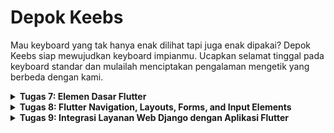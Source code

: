 # Depok Keebs
Mau keyboard yang tak hanya enak dilihat tapi juga enak dipakai? Depok Keebs siap mewujudkan keyboard impianmu. Ucapkan selamat tinggal pada keyboard standar dan mulailah menciptakan pengalaman mengetik yang berbeda dengan kami.


<details>
<summary> <b> Tugas 7: Elemen Dasar Flutter </b> </summary>

    
## **Pertanyaan 1**  
**Step-by-step implementasi checklist Tugas 7:**

1. Untuk memulai membuat project Flutter, saya membuat direktori di lokal bernama `depok_keebs_mobile` dan menjalankan `flutter create depok_keebs` lalu change directory ke `depok_keebs`
2. Kemudian, saya membuat `menu.dart` di `depok_keebs/lib` untuk merapikan struktur proyek dan memindahkan sebagian kode dari `main.dart`
3. Selanjutnya untuk membuat tombol sederhana, saya membuat class `ItemHomepage` yang menyimpan properti tiap tombol:
   ```dart
   class ItemHomepage {
    final String name;
    final IconData icon;
    final Color color;
  
    ItemHomepage(this.name, this.icon, this.color);
   }
   ```
    dan `ItemCard` untuk menampilkan tombol:
    ```dart
      class ItemCard extends StatelessWidget {
        final ItemHomepage item;
      
        const ItemCard(this.item, {super.key});
      
        @override
        Widget build(BuildContext context) {
          return Material(
            color: item.color, // Mengatur warna latar belakang sesuai item
            borderRadius: BorderRadius.circular(12),
            child: InkWell(
              onTap: () {
                ScaffoldMessenger.of(context)
                  ..hideCurrentSnackBar()
                  ..showSnackBar(
                    SnackBar(content: Text("Kamu telah menekan tombol ${item.name}!"))
                  );
              },
              child: Container(
                padding: const EdgeInsets.all(8),
                child: Center(
                  child: Column(
                    mainAxisAlignment: MainAxisAlignment.center,
                    children: [
                      Icon(
                        item.icon,
                        color: Colors.white,
                        size: 30.0,
                      ),
                      const Padding(padding: EdgeInsets.all(3)),
                      Text(
                        item.name,
                        textAlign: TextAlign.center,
                        style: const TextStyle(color: Colors.white),
                      ),
                    ],
                  ),
                ),
              ),
            ),
          );
        }
      }
    ```
    kemudian, ketiga tombol disimpan di list `items` dengan parameter color agar ketiga tombol memiliki warna berbeda:
    ```
    final List<ItemHomepage> items = [
      ItemHomepage("Lihat Daftar Produk", Icons.keyboard, Color(0xFF71C9CE)),
      ItemHomepage("Tambah Produk", Icons.add, Color(0xFFA6E3E9)),
      ItemHomepage("Logout", Icons.logout, Color(0xFFE84545)),
    ];
    ```
4. Untuk memunculkan Snackbar "Tombol telah ditekan", saya menggunakan ScaffoldMessenger di `ItemCard`:
   ```dart
     onTap: () {
    // Menampilkan SnackBar ketika tombol ditekan
    ScaffoldMessenger.of(context)
      ..hideCurrentSnackBar() // Menghilangkan SnackBar sebelumnya jika ada
      ..showSnackBar(
        SnackBar(
          content: Text("Kamu telah menekan tombol ${item.name}!"),
          duration: Duration(seconds: 2), // Durasi tampil 2 detik
        ),
      );
      },
    ```
   `showSnackBar()` menampilkan SnackBar baru dengan teks "Kamu telah menekan tombol ${item.name}!" sesuai nama tombol yang ditekan.
5. Terakhir, saya melakukan add-commit-push ke repository Github.



  


## **Pertanyaan 2**  
**Jelaskan apa yang dimaksud dengan stateless widget dan stateful widget, dan jelaskan perbedaan dari keduanya:**

**Stateless Widget**: Widget yang tidak memiliki state (data yang bisa berubah). Tampilan dan data di dalamnya tetap sama sepanjang waktu. Contoh: teks atau ikon statis. Menggunakan StatelessWidget.

**Stateful Widget**: Widget yang memiliki state dan bisa berubah selama aplikasi berjalan. Cocok untuk elemen yang perlu memperbarui UI berdasarkan interaksi atau data dinamis. Contoh: tombol yang bisa diubah warnanya saat ditekan, atau form yang menerima input. Menggunakan StatefulWidget.


## **Pertanyaan 3**  
**Sebutkan widget apa saja yang kamu gunakan pada proyek ini dan jelaskan fungsinya.:**

Scaffold: Struktur dasar halaman, menyediakan kerangka untuk AppBar dan body.
AppBar: Menampilkan judul di bagian atas aplikasi ("Depok Keebs").
Padding: Memberikan jarak di sekitar widget.
Column: Menyusun widget secara vertikal.
Row: Menyusun widget secara horizontal.
Text: Menampilkan teks statis.
Card: Menampilkan informasi dalam bentuk kartu (digunakan di InfoCard).
Container: Membungkus widget lain dan bisa diatur ukuran, padding, dan warnanya.
GridView: Menampilkan ItemCard dalam bentuk grid (tiga kolom).
InkWell: Membuat widget responsif terhadap sentuhan, memicu SnackBar saat ditekan.
SnackBar: Menampilkan pesan sementara di bagian bawah layar.
Icon: Menampilkan ikon sesuai item.icon.


## **Pertanyaan 4**  
**Apa fungsi dari setState()? Jelaskan variabel apa saja yang dapat terdampak dengan fungsi tersebut:**

`setState()` adalah fungsi dalam Stateful Widget yang digunakan untuk memberitahu Flutter bahwa ada perubahan pada state widget, sehingga widget perlu di-render ulang dengan data terbaru. Fungsinya mengupdate tampilan UI setiap kali ada perubahan pada variabel yang berada dalam State. Untuk variabel yang terdampak, hanya variabel dalam class State yang akan ter-update dan memengaruhi tampilan UI saat setState() dipanggil. Biasanya variabel ini adalah data yang bisa berubah, seperti teks, warna, posisi, atau kondisi logika dalam widget.


## **Pertanyaan 5**  
**Jelaskan perbedaan antara const dengan final.:**

const: Nilai ditentukan saat kompilasi dan tidak bisa berubah selamanya. Digunakan untuk nilai yang benar-benar konstan. Contoh: `const pi = 3.14;`
final: Nilai ditentukan saat runtime dan tidak bisa diubah setelah pertama kali diinisialisasi. Cocok untuk nilai yang tidak diketahui saat kompilasi tetapi tetap setelah di-set. Contoh: `final date = DateTime.now();`

</details>

<details>
<summary> <b> Tugas 8: Flutter Navigation, Layouts, Forms, and Input Elements </b> </summary>


## **Pertanyaan 1**  
**Apa kegunaan `const` di Flutter? Jelaskan apa keuntungan ketika menggunakan `const` pada kode Flutter. Kapan sebaiknya kita menggunakan `const`, dan kapan sebaiknya tidak digunakan:**

`const` di Flutter digunakan untuk membuat objek yang tidak berubah (immutable) dan sudah diketahui nilainya saat kompilasi. Keuntungan memakai `const` adalah aplikasi jadi lebih efisien karena objek tidak perlu dibuat ulang saat rebuild, sehingga menghemat memori dan meningkatkan performa. `const` sebaiknya digunakan untuk widget atau nilai tetap, tapi hindari saat data berubah secara dinamis.


## **Pertanyaan 2**  
**Jelaskan dan bandingkan penggunaan Column dan Row pada Flutter. Berikan contoh implementasi dari masing-masing layout widget ini:**

`Column` dan `Row` adalah widget layout di Flutter yang digunakan untuk menyusun widget secara vertikal (ke bawah) dan horizontal (ke samping). Column cocok dipakai saat ingin menampilkan elemen-elemen secara bertumpuk ke bawah, misalnya teks dan ikon dalam `ItemCard`. Pada `Column`, properti seperti `mainAxisAlignment` dan `crossAxisAlignment` digunakan untuk mengatur posisi widget di sepanjang sumbu vertikal dan horizontal.

Sementara itu, `Row` digunakan untuk menyusun widget secara horizontal, ideal untuk menampilkan elemen-elemen yang perlu disejajarkan ke samping, seperti ikon dan teks dalam satu baris. Properti `mainAxisAlignment` dan `crossAxisAlignment` pada `Row` berfungsi untuk mengatur tata letak widget di sepanjang sumbu horizontal dan vertikal.

Contoh `Column` yang ada di `product_card.dart`:
```dart
    Column(
      mainAxisAlignment: MainAxisAlignment.center,
      children: [
        Icon(Icons.keyboard, size: 50, color: Colors.blue),
        Text("Depok Keebs"),
      ],
    )
```
Contoh `Row`:
```dart
Row(
  mainAxisAlignment: MainAxisAlignment.center,
  children: [
    Icon(Icons.add, color: Colors.blue),
    Text("Tambah Produk"),
  ],
)
```


## **Pertanyaan 3**  
**Sebutkan apa saja elemen input yang kamu gunakan pada halaman form yang kamu buat pada tugas kali ini. Apakah terdapat elemen input Flutter lain yang tidak kamu gunakan pada tugas ini? Jelaskan:**

`TextFormField` - digunakan untuk input nama produk, deskripsi, dan jumlah produk. Masing-masing `TextFormField` memiliki validator untuk memastikan data diisi dengan benar, seperti memastikan nama dan deskripsi tidak kosong serta jumlah produk adalah angka positif.
Ada beberapa elemen input di Flutter yang tidak digunakan dalam tugas ini, di antaranya:
-`Checkbox` - untuk input yang membutuhkan pilihan ya/tidak.
-`Switch` - alternatif lain untuk pilihan ya/tidak yang lebih modern.
-`Radio` - untuk pilihan tunggal dari beberapa opsi.
-`DropdownButton` - untuk memilih satu nilai dari daftar opsi.
-`Slider` - untuk memilih nilai dalam rentang tertentu, cocok untuk input kuantitatif yang lebih intuitif.


## **Pertanyaan 4**  
**Bagaimana cara kamu mengatur tema (theme) dalam aplikasi Flutter agar aplikasi yang dibuat konsisten? Apakah kamu mengimplementasikan tema pada aplikasi yang kamu buat?:**

Untuk mengatur tema dalam aplikasi Flutter agar tampilannya konsisten, saya menggunakan `ThemeData` pada `MaterialApp` untuk menetapkan gaya global. Di sini, saya mendefinisikan `colorScheme` menggunakan `ColorScheme.fromSwatch`, termasuk warna utama (`primarySwatch`) dengan beberapa shade dan warna sekunder (`secondary`). Pengaturan ini memastikan warna aplikasi seragam di seluruh widget tanpa perlu mengatur warna secara manual pada setiap elemen.

Pada aplikasi yang saya buat, tema sudah diimplementasikan dengan baik. Penggunaan `Theme.of(context).colorScheme` pada widget tertentu, seperti `AppBar` dan `DrawerHeader`, juga memanfaatkan tema ini untuk tampilan yang konsisten. Selain itu, dengan mengaktifkan `useMaterial3: true`, aplikasi memanfaatkan elemen desain Material 3, memberikan kesan modern dan lebih rapi pada antarmuka.


## **Pertanyaan 5**  
**Bagaimana cara kamu menangani navigasi dalam aplikasi dengan banyak halaman pada Flutter:**

Untuk menangani navigasi dalam aplikasi Flutter dengan banyak halaman, saya menggunakan `Navigator` dan `MaterialPageRoute`. `Navigator` memungkinkan untuk berpindah halaman dengan metode `push` (menambahkan halaman baru di atas stack) dan `pop` (kembali ke halaman sebelumnya). Setiap halaman ditangani dengan `MaterialPageRout`e, yang menentukan rute baru ketika kita berpindah ke halaman tertentu.

Jika aplikasi memiliki struktur rute yang lebih kompleks, saya juga dapat mendefinisikan rute di dalam `MaterialApp` dengan properti `routes`. Dengan ini, setiap halaman memiliki nama unik yang bisa dipanggil kapan saja menggunakan `Navigator.pushNamed` atau `Navigator.pop`. Untuk aplikasi besar dengan banyak halaman, kita bisa mempertimbangkan menggunakan package seperti `flutter_modular` atau `go_router` untuk manajemen navigasi yang lebih terstruktur dan dinamis.

</details>

<details>
<summary> <b> Tugas 9: Integrasi Layanan Web Django dengan Aplikasi Flutter </b> </summary>


## **Pertanyaan 1**  
**Step-by-step implementasi checklist Tugas 9:**

1. Saya menjalankan `python manage.py runserver` di direktori proyek Django untuk memastikan proyek Django saya masih berjalan dengan lancar
2. Untuk mengimplementasi fitur registrasi, saya membuat `register.dart` di direktori flutter `lib/screens/`. Saya memakai TextFormField sebagai wadah input text seperti username dan password
3. Sama halnya dengan register, saya membuat `login.dart` di direktori flutter `lib/screens/`.
4. Kemudian, di direktori proyek Django saya menjalankan `pip install django-cors-headers` untuk menginstall library yang dibutuhkan, kemudian menambahkan `corsheaders` ke `INSTALLED_APPS` di `settings.py` direktori proyek Django dan menambahkan beberapa variabel.
5. Saya membuat app baru di proyek Django bernama `authentication` dengan path url master `localhost:8000/auth/` yang nantinya akan terintegrasi dengan sistem autentikasi pada Flutter
6. Implementasi fungsi register, login, dan logout di views `authentication` kemudian routing URL nya
7. Kemudian di direktori proyek Flutter, saya menginstall `provider` dan `pbp_django_auth` sebagai perantara kontak dengan web service Django.
8. Implementasikan `CookieRequest` ke `main.dart`.
9. Berkas `register.dart` dan `login.dart` yang tadi telah dibuat sekarang akan dihubungkan dengan `postJson` untuk register ke URL web Django yang terkait.
10. Untuk membuat model kustom, saya menggunakan QuickType untuk mengubah JSON yang saya dapat di endpoint `/json` pada web Django saya menjadi suatu model kustom dart.
11. Model ini saya namai `Product` dan saya letakkan di `lib/models/`.
12. Untuk membuat halaman yang menampilkan seluruh produk yang ada, saya membuat `list_product.dart` di `lib/screens/` yang akan menampilkan seluruh produk yang telah difetch berdasarkan usernya. Saya hanya menampilkan 3 attribute yaitu `name`, `price`, dan `description` di landing page halaman list produk ini.
13. Untuk membuat halaman detail yang menampilkan attribute lengkap dari produk, saya membuat `product_detail.dart` di `lib/widgets/`.
14. Untuk mengimplementasikan halaman detail, tambahkan navigasi ke halaman list produk dengan `Navigator.push` di `onTap` pada `ItemCard` untuk "Lihat Daftar Produk." Kemudian, pada halaman list produk, bungkus setiap item dalam `GestureDetector` yang memanggil `Navigator.pus`h ke halaman detail produk sambil mengirim data produk. Di halaman detail produk, tampilkan semua atribut produk dari model dengan widget seperti `Text` dan tambahkan tombol "Kembali" menggunakan `Navigator.pop` untuk kembali ke daftar produk.


## **Pertanyaan 2**  
**Jelaskan mengapa kita perlu membuat model untuk melakukan pengambilan ataupun pengiriman data JSON? Apakah akan terjadi error jika kita tidak membuat model terlebih dahulu:**

Membuat model untuk pengambilan atau pengiriman data JSON penting karena model bertindak sebagai representasi terstruktur dari data yang digunakan dalam aplikasi. Model memberikan konsistensi, sehingga data yang diterima dari JSON atau dikirim ke server dapat diakses dan dimanipulasi dengan cara yang lebih terorganisir dan mudah dipahami. Selain itu, model memungkinkan kita untuk memvalidasi data agar sesuai dengan format dan tipe yang diharapkan, seperti memastikan harga berupa angka atau nama produk tidak kosong, sehingga mencegah error yang mungkin terjadi akibat data yang tidak sesuai.

Jika kita tidak membuat model terlebih dahulu, aplikasi mungkin tetap dapat berfungsi, tetapi akan lebih sulit untuk mengelola dan memanipulasi data. Sebagai contoh, tanpa model, data hanya tersedia dalam bentuk map atau objek mentah yang rentan terhadap kesalahan akses (e.g., salah pengetikan key). Selain itu, proses debugging menjadi lebih sulit karena tidak ada struktur yang jelas untuk memeriksa data yang diterima atau dikirim. Dengan model, kita juga bisa memastikan kompatibilitas antara data frontend dan backend, membuat pengembangan lebih efisien dan mudah dipelihara.


## **Pertanyaan 3**  
**Jelaskan fungsi dari library http yang sudah kamu implementasikan pada tugas ini:**

Library http dalam tugas ini berfungsi sebagai alat untuk melakukan komunikasi antara aplikasi Flutter dengan backend melalui protokol HTTP. Library ini memungkinkan aplikasi untuk mengirimkan permintaan (requests) seperti GET, POST, PUT, atau DELETE ke server, serta menerima respon berupa data, yang biasanya berformat JSON, untuk diolah lebih lanjut dalam aplikasi.

Dalam tugas ini, http digunakan untuk mengambil data produk dari server (menggunakan metode GET), sehingga aplikasi dapat menampilkan daftar produk secara dinamis berdasarkan data yang ada di backend. Selain itu, library ini juga digunakan untuk mengirim data (seperti menambah produk baru melalui metode POST), sehingga aplikasi dapat berinteraksi dengan server untuk memperbarui atau mengubah data. Dengan kata lain, library http menjadi jembatan utama yang memungkinkan integrasi antara aplikasi Flutter dan sistem backend.


## **Pertanyaan 4**  
**Jelaskan fungsi dari CookieRequest dan jelaskan mengapa instance CookieRequest perlu untuk dibagikan ke semua komponen di aplikasi Flutter:**

CookieRequest adalah sebuah kelas yang digunakan untuk mengelola sesi dan autentikasi berbasis cookie di aplikasi Flutter, khususnya saat berinteraksi dengan backend. Fungsinya mencakup pengiriman HTTP request (seperti GET dan POST) sambil menyimpan dan menyertakan cookie yang diterima dari server pada setiap permintaan. Cookie ini digunakan untuk menjaga status sesi pengguna (misalnya, login tetap aktif) dan memberikan otorisasi pada endpoint yang memerlukan autentikasi.
Perlu dibagikan ke semua komponen di aplikasi karena sesi pengguna sering kali digunakan secara global di seluruh aplikasi, seperti untuk memastikan bahwa permintaan ke API memiliki autentikasi yang valid. Dengan membagikan instance yang sama, aplikasi dapat mempertahankan status sesi yang konsisten tanpa perlu menginisialisasi ulang atau kehilangan data cookie di antara komponen. Hal ini juga memudahkan akses ke fungsi-fungsi seperti login, logout, atau pengiriman data dengan autentikasi, sehingga meningkatkan efisiensi dan kepraktisan dalam pengelolaan state aplikasi.


## **Pertanyaan 5**  
**Jelaskan mekanisme pengiriman data mulai dari input hingga dapat ditampilkan pada Flutter:**

Pengguna memasukkan data melalui widget input, yang disimpan dalam state. Data dikirim ke backend menggunakan HTTP (POST/PUT), lalu backend memproses dan menyimpannya di database. Aplikasi mengambil data kembali dari backend (GET), mengubahnya menjadi model, dan menampilkannya di UI Flutter.


## **Pertanyaan 6**  
**Jelaskan mekanisme autentikasi dari login, register, hingga logout. Mulai dari input data akun pada Flutter ke Django hingga selesainya proses autentikasi oleh Django dan tampilnya menu pada Flutter:**

Login : Pengguna memasukkan username dan password, data dikirim ke backend Django melalui CookieRequest. Backend memverifikasi kredensial; jika valid, cookie sesi dikembalikan. Flutter menampilkan pesan sukses dan mengarahkan ke MyHomePage, atau menampilkan dialog error jika gagal. Pengguna juga dapat pindah ke halaman registrasi melalui tautan.

Register : Pengguna mengisi username, password, dan confirm password di form. Data dikirim ke backend Django melalui postJson. Django memvalidasi data (username unik, password sesuai) dan menyimpannya jika valid. Jika berhasil, Flutter menampilkan pesan sukses dan mengarahkan ke halaman login; jika gagal, menampilkan pesan error.

Logout : Flutter mengirim request ke backend Django melalui request.logout dengan URL endpoint /auth/logout/. Backend memproses permintaan dan menghapus sesi autentikasi. Jika logout berhasil, Flutter menampilkan pesan sukses menggunakan SnackBar dan mengarahkan pengguna kembali ke halaman login. Jika gagal, pesan error ditampilkan melalui SnackBar.


</details>
